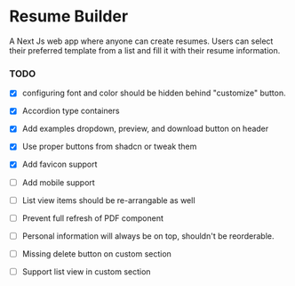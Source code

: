 # Resume Builder

A Next Js web app where anyone can create resumes. Users can select their preferred template from a list and fill it with their resume information.

### TODO

- [x] configuring font and color should be hidden behind "customize" button.
- [x] Accordion type containers
- [x] Add examples dropdown, preview, and download button on header
- [x] Use proper buttons from shadcn or tweak them
- [x] Add favicon support
- [ ] Add mobile support

- [ ] List view items should be re-arrangable as well
- [ ] Prevent full refresh of PDF component
- [ ] Personal information will always be on top, shouldn't be reorderable.
- [ ] Missing delete button on custom section
- [ ] Support list view in custom section
